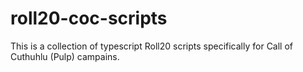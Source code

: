 # roll20-coc-scripts

This is a collection of typescript Roll20 scripts specifically for Call of Cuthuhlu (Pulp) campains.
